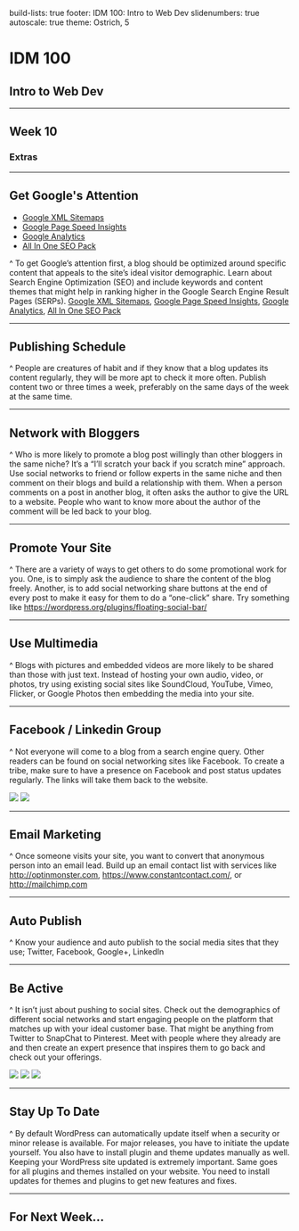 build-lists: true
footer: IDM 100: Intro to Web Dev
slidenumbers: true
autoscale: true
theme: Ostrich, 5

# IDM 100
## Intro to Web Dev

---

## Week 10

### Extras

---

## Get Google's Attention

- [Google XML Sitemaps](https://wordpress.org/plugins/google-sitemap-generator/)
- [Google Page Speed Insights](https://wordpress.org/plugins/google-pagespeed-insights/)
- [Google Analytics](https://wordpress.org/plugins/pc-google-analytics/)
- [All In One SEO Pack](https://wordpress.org/plugins/all-in-one-seo-pack/)

^  To get Google’s attention first, a blog should be optimized around specific content that appeals to the site’s ideal visitor demographic. Learn about Search Engine Optimization (SEO) and include keywords and content themes that might help in ranking higher in the Google Search Engine Result Pages (SERPs). [Google XML Sitemaps](https://wordpress.org/plugins/google-sitemap-generator/), [Google Page Speed Insights](https://wordpress.org/plugins/google-pagespeed-insights/), [Google Analytics](https://wordpress.org/plugins/pc-google-analytics/), [All In One SEO Pack](https://wordpress.org/plugins/all-in-one-seo-pack/)

---

## Publishing Schedule

^  People are creatures of habit and if they know that a blog updates its content regularly, they will be more apt to check it more often. Publish content two or three times a week, preferably on the same days of the week at the same time.

---

## Network with Bloggers

^  Who is more likely to promote a blog post willingly than other bloggers in the same niche? It’s a “I’ll scratch your back if you scratch mine” approach. Use social networks to friend or follow experts in the same niche and then comment on their blogs and build a relationship with them.  When a person comments on a post in another blog, it often asks the author to give the URL to a website. People who want to know more about the author of the comment will be led back to your blog.

---

## Promote Your Site

^  There are a variety of ways to get others to do some promotional work for you. One, is to simply ask the audience to share the content of the blog freely. Another, is to add social networking share buttons at the end of every post to make it easy for them to do a “one-click” share. Try something like https://wordpress.org/plugins/floating-social-bar/

---

## Use Multimedia

^  Blogs with pictures and embedded videos are more likely to be shared than those with just text. Instead of hosting your own audio, video, or photos, try using existing social sites like SoundCloud, YouTube, Vimeo, Flicker, or Google Photos then embedding the media into your site.

---

## Facebook / Linkedin Group

^  Not everyone will come to a blog from a search engine query. Other readers can be found on social networking sites like Facebook. To create a tribe, make sure to have a presence on Facebook and post status updates regularly. The links will take them back to the website.

![](http://www.clipartkid.com/images/56/can-t-find-the-perfect-clip-art-8NVMJX-clipart.jpeg)
![](https://upload.wikimedia.org/wikipedia/commons/c/ca/LinkedIn_logo_initials.png)

---

## Email Marketing

^  Once someone visits your site, you want to convert that anonymous person into an email lead. Build up an email contact list with services like http://optinmonster.com, https://www.constantcontact.com/, or http://mailchimp.com

---

## Auto Publish

^  Know your audience and auto publish to the social media sites that they use; Twitter, Facebook, Google+, LinkedIn

---

## Be Active

^  It isn’t just about pushing to social sites. Check out the demographics of different social networks and start engaging people on the platform that matches up with your ideal customer base.  That might be anything from Twitter to SnapChat to Pinterest. Meet with people where they already are and then create an expert presence that inspires them to go back and check out your offerings.

![](http://www.socialmediatoday.com/sites/default/files/post_main_images/alltwitter-twitter-bird-logo-white-on-blue_9.png)
![](http://blog.verticalresponse.com/wp-content/uploads/2013/02/pinterest-logo.png)
![](http://www.logospike.com/wp-content/uploads/2014/11/Snapchat_logo-2.png)


---

## Stay Up To Date

^  By default WordPress can automatically update itself when a security or minor release is available. For major releases, you have to initiate the update yourself. You also have to install plugin and theme updates manually as well.  Keeping your WordPress site updated is extremely important. Same goes for all plugins and themes installed on your website. You need to install updates for themes and plugins to get new features and fixes.

---

## For Next Week...
